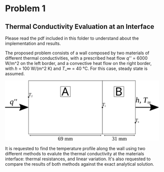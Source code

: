 # Problem 1

## Thermal Conductivity Evaluation at an Interface

Please read the pdf included in this folder to understand about the implementation and results.

The proposed problem consists of a wall composed by two materials
of different thermal conductivities, with a prescribed heat flow *q*'' = 6000 W/m^2
on the left border, and a convective heat flow on the right border, with *h* = 100 W/(m^2 K) and *T*_∞ = 40 °C. For this case, steady state is assumed.

![Problem representation.](figures/problema.svg)

It is requested to find the temperature profile along the wall using two different methods to evalute the thermal conductivity at the materials interface: thermal resistances, and linear variation. It's also requested to compare the results of both methods against the exact analytical solution.